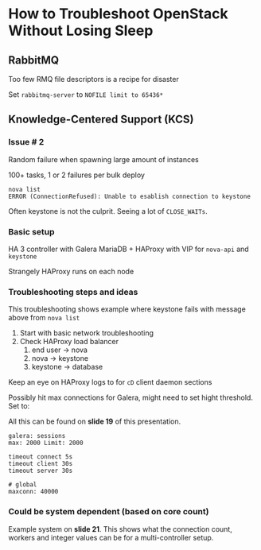 # How to Troubleshoot OpenStack Without Losing Sleep

## RabbitMQ

Too few RMQ file descriptors is a recipe for disaster

Set `rabbitmq-server` to `NOFILE limit to 65436*`

## Knowledge-Centered Support (KCS)


### Issue # 2
Random failure when spawning large amount of instances

100+ tasks, 1 or 2 failures per bulk deploy

```
nova list
ERROR (ConnectionRefused): Unable to esablish connection to keystone
```

Often keystone is not the culprit.  Seeing a lot of `CLOSE_WAITs`.

### Basic setup
HA 3 controller with Galera MariaDB + HAProxy with VIP for `nova-api` and `keystone`

Strangely HAProxy runs on each node

### Troubleshooting steps and ideas

This troubleshooting shows example where keystone fails with message above from `nova list`

1. Start with basic network troubleshooting
2. Check HAProxy load balancer
	1. 	end user -> nova
	2. nova -> keystone
	3. keystone -> database

Keep an eye on HAProxy logs to for `cD` client daemon sections

Possibly hit max connections for Galera, might need to set hight threshold.  Set to:

All this can be found on **slide 19** of this presentation.

```
galera: sessions
max: 2000 Limit: 2000

timeout connect 5s
timeout client 30s
timeout server 30s

# global
maxconn: 40000
```

### Could be system dependent (based on core count)

Example system on **slide 21**.  This shows what the connection count, workers and integer values can be for a multi-controller setup.

